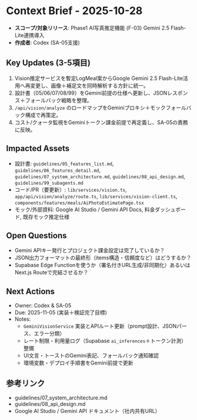 # Context Brief - 2025-10-28
- **スコープ/対象リリース**: Phase1 AI写真推定機能 (F-03) Gemini 2.5 Flash-Lite連携導入
- **作成者**: Codex (SA-05支援)

## Key Updates (3-5項目)
1. Vision推定サービスを暫定LogMeal案からGoogle Gemini 2.5 Flash-Lite活用へ再変更し、画像＋補足文を同時解析する方針に統一。
2. 設計書（05/06/07/08/99）をGemini前提の仕様へ更新し、JSONレスポンス＋フォールバック戦略を整理。
3. `/api/vision/analyze` のロードマップをGeminiプロキシ＋モックフォールバック構成で再策定。
4. コスト/クォータ監視をGeminiトークン課金前提で再定義し、SA-05の責務に反映。

## Impacted Assets
- 設計書: `guidelines/05_features_list.md`, `guidelines/06_features_detail.md`, `guidelines/07_system_architecture.md`, `guidelines/08_api_design.md`, `guidelines/99_subagents.md`
- コード/PR（要更新）: `lib/services/vision.ts`, `app/api/vision/analyze/route.ts`, `lib/services/vision-client.ts`, `components/features/meals/AiPhotoEstimatePage.tsx`
- モック/外部資料: Google AI Studio / Gemini API Docs, 料金ダッシュボード, 既存モック推定仕様

## Open Questions
- Gemini APIキー発行とプロジェクト課金設定は完了しているか？
- JSON出力フォーマットの最終形（items構造・信頼度など）はどうするか？
- Supabase Edge Functionを使うか（署名付きURL生成/非同期化）あるいはNext.js Routeで完結させるか？

## Next Actions
- Owner: Codex & SA-05
- Due: 2025-11-05 (実装＋検証完了目標)
- Notes:
  - `GeminiVisionService` 実装とAPIルート更新（prompt設計、JSONパース、エラー分類）
  - レート制限・利用量ログ（Supabase `ai_inferences`＋トークン計測）整備
  - UI文言・トーストのGemini表記、フォールバック通知確認
  - 環境変数・デプロイ手順書をGemini前提で更新

## 参考リンク
- guidelines/07_system_architecture.md
- guidelines/08_api_design.md
- Google AI Studio / Gemini API ドキュメント（社内共有URL）
